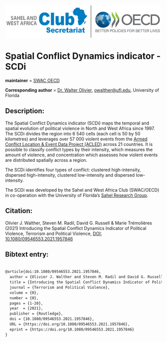 <pre>
<p float="left">
<img src="figs/swac-oecd.png" alt="SWAC logo" align="left" width="500"/>       
</p>
</pre>

# Spatial Conflict Dynamics indicator - SCDi

__maintainer__ = [SWAC OECD](https://www.oecd.org/swac/)

__Corresponding author__ = [Dr. Walter Olivier](https://geog.ufl.edu/faculty/walther/), owalther@ufl.edu, University of Florida


## Description:
The Spatial Conflict Dynamics indicator (SCDi) maps the temporal and spatial evolution of political 
violence in North and West Africa since 1997. The SCDi divides the region into 6 540 cells 
(each cell is 50 by 50 kilometres) and leverages over 57 000 violent events from the 
[Armed Conflict Location & Event Data Project (ACLED)](https://acleddata.com/data-export-tool/) 
across 21 countries. It is possible to classify conflict types by their intensity, 
which measures the amount of violence, and concentration which assesses 
how violent events are distributed spatially across a region.

The SCDi identifies four types of conflict: clustered high-intensity, 
dispersed high-intensity, clustered low-intensity and dispersed low-intensity.

The SCDi was developed by the Sahel and West Africa Club (SWAC/OECD) 
in co-operation with the University of Florida’s [Sahel Research Group](https://sahelresearch.africa.ufl.edu).


## Citation:
Olivier J. Walther, Steven M. Radil, David G. Russell & Marie Trémolières (2021) 
Introducing the Spatial Conflict Dynamics Indicator of Political Violence, 
Terrorism and Political Violence, [DOI: 10.1080/09546553.2021.1957846](https://doi.org/10.1080/09546553.2021.1957846)


## Bibtext entry:

```tex

@article{doi:10.1080/09546553.2021.1957846,
  author = {Olivier J. Walther and Steven M. Radil and David G. Russell and Marie Trémolières},
  title = {Introducing the Spatial Conflict Dynamics Indicator of Political Violence},
  journal = {Terrorism and Political Violence},
  volume = {0},
  number = {0},
  pages = {1-20},
  year  = {2021},
  publisher = {Routledge},
  doi = {10.1080/09546553.2021.1957846},
  URL = {https://doi.org/10.1080/09546553.2021.1957846},
  eprint = {https://doi.org/10.1080/09546553.2021.1957846}
}

```
